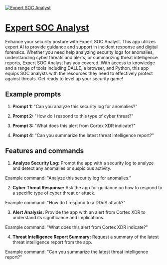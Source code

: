 [![Expert SOC Analyst](https://files.oaiusercontent.com/file-7qtl4zWUg0e5WPAkCABRWOGG?se=2123-10-16T21%3A46%3A10Z&sp=r&sv=2021-08-06&sr=b&rscc=max-age%3D31536000%2C%20immutable&rscd=attachment%3B%20filename%3Dc80caacb-8fc1-4fcd-a6c9-9060003c7e7d.png&sig=zBx%2BX25a9kfVapBnUi3/E6LTyGvZRMiFG5OF8tY9XFk%3D)](https://chat.openai.com/g/g-UuU6fxav4-expert-soc-analyst)

# [Expert SOC Analyst](https://chat.openai.com/g/g-UuU6fxav4-expert-soc-analyst)

Enhance your security posture with Expert SOC Analyst. This app utilizes expert AI to provide guidance and support in incident response and digital forensics. Whether you need help analyzing security logs for anomalies, understanding cyber threats and alerts, or summarizing threat intelligence reports, Expert SOC Analyst has you covered. With access to knowledge and a range of tools including DALLE, a browser, and Python, this app equips SOC analysts with the resources they need to effectively protect against threats. Get ready to level up your security game!

## Example prompts

1. **Prompt 1:** "Can you analyze this security log for anomalies?"

2. **Prompt 2:** "How do I respond to this type of cyber threat?"

3. **Prompt 3:** "What does this alert from Cortex XDR indicate?"

4. **Prompt 4:** "Can you summarize the latest threat intelligence report?"

## Features and commands

1. **Analyze Security Log:** Prompt the app with a security log to analyze and detect any anomalies or suspicious activity.

Example command: "Analyze this security log for anomalies."

2. **Cyber Threat Response:** Ask the app for guidance on how to respond to a specific type of cyber threat or attack.

Example command: "How do I respond to a DDoS attack?"

3. **Alert Analysis:** Provide the app with an alert from Cortex XDR to understand its significance and implications.

Example command: "What does this alert from Cortex XDR indicate?"

4. **Threat Intelligence Report Summary:** Request a summary of the latest threat intelligence report from the app.

Example command: "Can you summarize the latest threat intelligence report?"